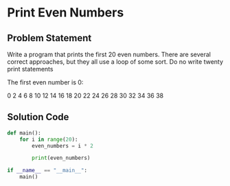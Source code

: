 # Print Even Numbers

## Problem Statement
Write a program that prints the first 20 even numbers. There are several correct approaches, but they all use a loop of some sort. Do no write twenty print statements

The first even number is 0:

0 2 4 6 8 10 12 14 16 18 20 22 24 26 28 30 32 34 36 38

## Solution Code

```python
def main():
    for i in range(20):
        even_numbers = i * 2

        print(even_numbers)

if __name__ == "__main__":
    main()